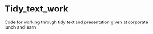 # Tidy_text_work
Code for working through tidy text and presentation given at corporate lunch and learn
